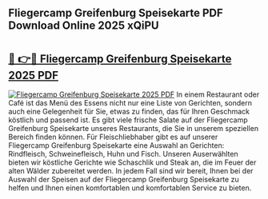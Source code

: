 ## Fliegercamp Greifenburg Speisekarte PDF Download Online 2025 xQiPU

# <h2><a href="http://gc9wxs4.nevu.top/?p=Fliegercamp+Greifenburg+Speisekarte">🔗 👉🔴 Fliegercamp Greifenburg Speisekarte 2025 PDF</a></h2>

[![Fliegercamp Greifenburg Speisekarte 2025 PDF](https://i.imgur.com/dBaPXMq.png)](http://gc9wxs4.nevu.top/?p=Fliegercamp+Greifenburg+Speisekarte)
In einem Restaurant oder Café ist das Menü des Essens nicht nur eine Liste von Gerichten, sondern auch eine Gelegenheit für Sie, etwas zu finden, das für Ihren Geschmack köstlich und passend ist. Es gibt viele frische Salate auf der Fliegercamp Greifenburg Speisekarte unseres Restaurants, die Sie in unserem speziellen Bereich finden können. Für Fleischliebhaber gibt es auf unserer Fliegercamp Greifenburg Speisekarte eine Auswahl an Gerichten: Rindfleisch, Schweinefleisch, Huhn und Fisch. Unseren Auserwählten bieten wir köstliche Gerichte wie Schaschlik und Steak an, die im Feuer der alten Wälder zubereitet werden. In jedem Fall sind wir bereit, Ihnen bei der Auswahl der Speisen auf der Fliegercamp Greifenburg Speisekarte zu helfen und Ihnen einen komfortablen und komfortablen Service zu bieten.
